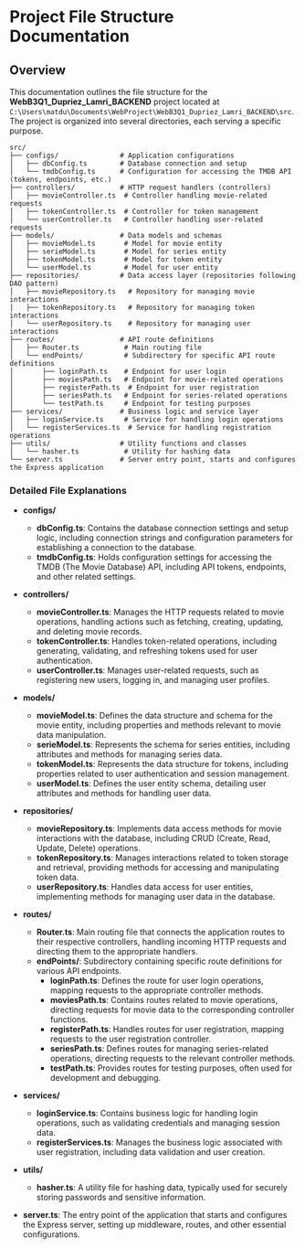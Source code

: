 # Project File Structure Documentation

## Overview

This documentation outlines the file structure for the **WebB3Q1_Dupriez_Lamri_BACKEND** project located at `C:\Users\matdu\Documents\WebProject\WebB3Q1_Dupriez_Lamri_BACKEND\src`. The project is organized into several directories, each serving a specific purpose.

```
src/
├── configs/               # Application configurations
│   ├── dbConfig.ts        # Database connection and setup
│   └── tmdbConfig.ts      # Configuration for accessing the TMDB API (tokens, endpoints, etc.)
├── controllers/           # HTTP request handlers (controllers)
│   ├── movieController.ts  # Controller handling movie-related requests
│   ├── tokenController.ts  # Controller for token management
│   └── userController.ts   # Controller handling user-related requests
├── models/                # Data models and schemas
│   ├── movieModel.ts       # Model for movie entity
│   ├── serieModel.ts       # Model for series entity
│   ├── tokenModel.ts       # Model for token entity
│   └── userModel.ts        # Model for user entity
├── repositories/          # Data access layer (repositories following DAO pattern)
│   ├── movieRepository.ts   # Repository for managing movie interactions
│   ├── tokenRepository.ts   # Repository for managing token interactions
│   └── userRepository.ts    # Repository for managing user interactions
├── routes/                # API route definitions
│   ├── Router.ts           # Main routing file
│   └── endPoints/          # Subdirectory for specific API route definitions
│       ├── loginPath.ts    # Endpoint for user login
│       ├── moviesPath.ts   # Endpoint for movie-related operations
│       ├── registerPath.ts  # Endpoint for user registration
│       ├── seriesPath.ts   # Endpoint for series-related operations
│       └── testPath.ts     # Endpoint for testing purposes
├── services/              # Business logic and service layer
│   ├── loginService.ts     # Service for handling login operations
│   └── registerServices.ts  # Service for handling registration operations
├── utils/                 # Utility functions and classes
│   └── hasher.ts           # Utility for hashing data
└── server.ts              # Server entry point, starts and configures the Express application
```

### Detailed File Explanations

- **configs/**
  - **dbConfig.ts**: Contains the database connection settings and setup logic, including connection strings and configuration parameters for establishing a connection to the database.
  - **tmdbConfig.ts**: Holds configuration settings for accessing the TMDB (The Movie Database) API, including API tokens, endpoints, and other related settings.

- **controllers/**
  - **movieController.ts**: Manages the HTTP requests related to movie operations, handling actions such as fetching, creating, updating, and deleting movie records.
  - **tokenController.ts**: Handles token-related operations, including generating, validating, and refreshing tokens used for user authentication.
  - **userController.ts**: Manages user-related requests, such as registering new users, logging in, and managing user profiles.

- **models/**
  - **movieModel.ts**: Defines the data structure and schema for the movie entity, including properties and methods relevant to movie data manipulation.
  - **serieModel.ts**: Represents the schema for series entities, including attributes and methods for managing series data.
  - **tokenModel.ts**: Represents the data structure for tokens, including properties related to user authentication and session management.
  - **userModel.ts**: Defines the user entity schema, detailing user attributes and methods for handling user data.

- **repositories/**
  - **movieRepository.ts**: Implements data access methods for movie interactions with the database, including CRUD (Create, Read, Update, Delete) operations.
  - **tokenRepository.ts**: Manages interactions related to token storage and retrieval, providing methods for accessing and manipulating token data.
  - **userRepository.ts**: Handles data access for user entities, implementing methods for managing user data in the database.

- **routes/**
  - **Router.ts**: Main routing file that connects the application routes to their respective controllers, handling incoming HTTP requests and directing them to the appropriate handlers.
  - **endPoints/**: Subdirectory containing specific route definitions for various API endpoints.
    - **loginPath.ts**: Defines the route for user login operations, mapping requests to the appropriate controller methods.
    - **moviesPath.ts**: Contains routes related to movie operations, directing requests for movie data to the corresponding controller functions.
    - **registerPath.ts**: Handles routes for user registration, mapping requests to the user registration controller.
    - **seriesPath.ts**: Defines routes for managing series-related operations, directing requests to the relevant controller methods.
    - **testPath.ts**: Provides routes for testing purposes, often used for development and debugging.

- **services/**
  - **loginService.ts**: Contains business logic for handling login operations, such as validating credentials and managing session data.
  - **registerServices.ts**: Manages the business logic associated with user registration, including data validation and user creation.

- **utils/**
  - **hasher.ts**: A utility file for hashing data, typically used for securely storing passwords and sensitive information.

- **server.ts**: The entry point of the application that starts and configures the Express server, setting up middleware, routes, and other essential configurations.
